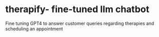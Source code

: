 # therapify- fine-tuned llm chatbot 
 Fine tuning GPT4 to answer customer queries regarding therapies and scheduling an appointment
